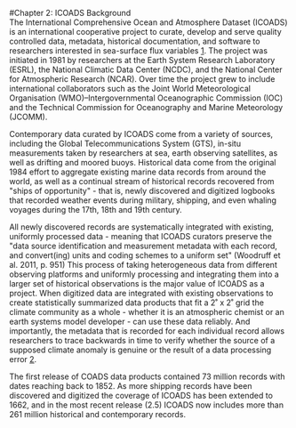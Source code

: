 #Chapter 2: ICOADS Background 
<br>
The International Comprehensive Ocean and Atmosphere Dataset (ICOADS) is an international cooperative project to curate, develop and serve quality controlled data, metadata, historical documentation, and software to researchers interested in sea-surface flux variables [1](#chapter-1). The project was initiated in 1981 by researchers at the Earth System Research Laboratory (ESRL), the National Climatic Data Center (NCDC), and the National Center for Atmospheric Research (NCAR). Over time the project grew to include international collaborators such as the Joint World Meteorological Organisation (WMO)–Intergovernmental Oceanographic Commission (IOC) and the Technical Commission for Oceanography and Marine Meteorology (JCOMM).  

Contemporary data curated by ICOADS come from a variety of sources, including the Global Telecommunications System (GTS), in-situ measurements taken by researchers at sea, earth observing satellites, as well as drifting and moored buoys. Historical data come from the original 1984 effort to aggregate existing marine data records from around the world, as well as a continual stream of historical records recovered from "ships of opportunity" - that is, newly discovered and digitized logbooks that recorded weather events during military, shipping, and even whaling voyages during the 17th, 18th and 19th century. 

All newly discovered records are systematically integrated with existing, uniformly processed data - meaning that ICOADS curators preserve the "data source identification and measurement metadata with each record, and convert(ing) units and coding schemes to a uniform set" (Woodruff et al. 2011, p. 951) This process of taking heterogeneous data from different observing platforms  and uniformly processing and integrating them into a larger set of historical observations is the major value of ICOADS as a project. When digitized data are integrated with existing observations to create statistically summarized data products that fit a 2˚ x 2˚ grid the climate community as a whole - whether it is an atmospheric chemist or an earth systems model developer - can use these data reliably. And importantly, the metadata that is recorded for each individual record allows researchers to trace backwards in time to verify whether the source of a supposed climate anomaly is genuine or the result of a data processing error [2](#2).  

The first release of COADS data products contained 73 million records with dates reaching back to 1852. As more shipping records have been discovered and digitized the coverage of ICOADS has been extended to 1662, and in the most recent release (2.5) ICOADS now includes more than 261 million historical and contemporary records.